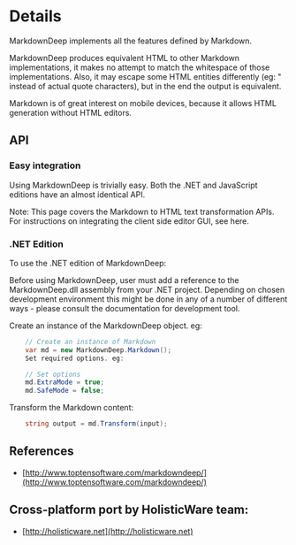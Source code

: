 # Details #

MarkdownDeep implements all the features defined by Markdown.

MarkdownDeep produces equivalent HTML to other Markdown implementations, it makes 
no attempt  to match the whitespace of those implementations. Also, it may escape some HTML 
entities differently (eg: &quot; instead of actual quote characters), but in the end the 
output is equivalent.


Markdown is of great interest on mobile devices, because it allows HTML generation without
HTML editors.


## API ##

### Easy integration ###

Using MarkdownDeep is trivially easy. Both the .NET and JavaScript editions have an
almost identical API.

Note: This page covers the Markdown to HTML text transformation APIs. For instructions 
on integrating the client side editor GUI, see here.


### .NET Edition ###

To use the .NET edition of MarkdownDeep:

Before using MarkdownDeep, user must add a reference to the MarkdownDeep.dll assembly 
from your .NET project. Depending on chosen development environment this might be done 
in any of a number of different ways - please consult the documentation for 
development tool.

Create an instance of the MarkdownDeep object. eg:

```csharp
	// Create an instance of Markdown
	var md = new MarkdownDeep.Markdown();
	Set required options. eg:
```

```csharp
	// Set options
	md.ExtraMode = true;
	md.SafeMode = false;
```

Transform the Markdown content:

```csharp
	string output = md.Transform(input);

```

## References ##
*	[http://www.toptensoftware.com/markdowndeep/](http://www.toptensoftware.com/markdowndeep/)

## Cross-platform port by HolisticWare team: ##

* 	[http://holisticware.net](http://holisticware.net)



